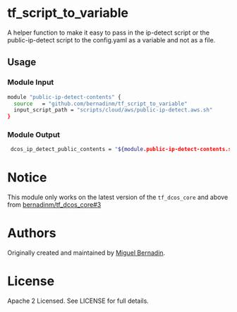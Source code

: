 # tf_script_to_variable
A helper function to make it easy to pass in the ip-detect script or the public-ip-detect script to the config.yaml as a variable and not as a file.

## Usage

### Module Input

```bash
module "public-ip-detect-contents" {
  source   = "github.com/bernadinm/tf_script_to_variable"
  input_script_path = "scripts/cloud/aws/public-ip-detect.aws.sh"
}
```

### Module Output

```bash
 dcos_ip_detect_public_contents = "${module.public-ip-detect-contents.script}"
```

# Notice

This module only works on the latest version of the `tf_dcos_core` and above from [bernadinm/tf_dcos_core#3](https://github.com/bernadinm/tf_dcos_core/pull/3)

# Authors

Originally created and maintained by [Miguel Bernadin](https://github.com/bernadinm).


# License

Apache 2 Licensed. See LICENSE for full details.
